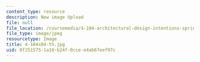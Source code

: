 ```yaml
---
content_type: resource
description: New image Upload
file: null
file_location: /coursemedia/4-104-architectural-design-intentions-spring-2004/0f2515751a18b24f0ccee4ab67eef97c_4-104s04-th.jpg
file_type: image/jpeg
resourcetype: Image
title: 4-104s04-th.jpg
uid: 0f251575-1a18-b24f-0cce-e4ab67eef97c
---
```

